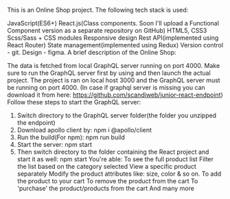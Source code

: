 This is an Online Shop project. The following tech stack is used:

JavaScript(ES6+)
React.js(Class components. Soon I'll upload a Functional Component version as a separate repository on GitHub)
HTML5, CSS3
Scss/Sass + CSS modules
Responsive design
Rest API(implemented using React Router)
State management(implemented using Redux)
Version control - git.
Design - figma.
A brief description of the Online Shop:

The data is fetched from local GraphQL server running on port 4000. Make sure to run the GraphQL server first by using and then launch the actual project. The project is ran on local host 3000 and the GraphQL server must be running on port 4000. (In case if graphql server is missing you can download it from here: https://github.com/scandiweb/junior-react-endpoint)
Follow these steps to start the GraphQL server:

1. Switch directory to the GraphQL server folder(the folder you unzipped the endpoint)
2. Download apollo client by: 
npm i @apollo/client
3. Run the build(For npm): 
npm run build
4. Start the server:
npm start
5. Then switch directory to the folder containing the React project and start it as well:
npm start
You're able:
To see the full product list
Filter the list based on the category selected
View a specific product separately
Modify the product attributes like: size, color & so on.
To add the product to your cart
To remove the product from the cart
To 'purchase' the product/products from the cart
And many more